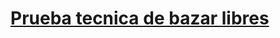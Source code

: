 # [Prueba tecnica de bazar libres](https://github.com/midudev/pruebas-tecnicas/tree/main/pruebas/02-bazar-universal)
